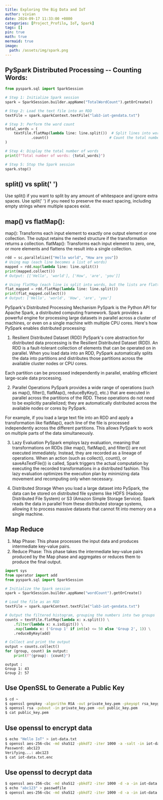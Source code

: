 ```yaml
---
title: Exploring the Big Data and IoT
author: vivian
date: 2024-09-17 11:33:00 +0800
categories: [Project_Profilo, IoT, Spark]
tags: []
pin: true
math: true
mermaid: true
image:
  path: /assets/img/spark.png  
---
```



## PySpark Distributed Processing -- Counting Words: 


```python 
from pyspark.sql import SparkSession

# Step 1: Initialize Spark session
spark = SparkSession.builder.appName("TotalWordCount").getOrCreate()

# Step 2: Load the text file into an RDD
textFile = spark.sparkContext.textFile("lab3-iot-gendata.txt")

# Step 3: Perform the word count
total_words = (
    textFile.flatMap(lambda line: line.split())  # Split lines into words
            .count()                            # Count the total number of words
)

# Step 4: Display the total number of words
print(f"Total number of words: {total_words}")

# Step 5: Stop the Spark session
spark.stop()

```

## split() vs split(' ')
Use split() if you want to split by any amount of whitespace and ignore extra spaces.
Use split(' ') if you need to preserve the exact spacing, including empty strings where multiple spaces exist.

## map() vs flatMap():
map(): Transforms each input element to exactly one output element or one collection. The output retains the nested structure if the transformation returns a collection.
flatMap(): Transforms each input element to zero, one, or more elements and flattens the result into a single collection.

```python 
rdd = sc.parallelize(["Hello world", "How are you"])
# Using map (each line becomes a list of words)
mapped = rdd.map(lambda line: line.split())
print(mapped.collect())  
# Output: [['Hello', 'world'], ['How', 'are', 'you']]

# Using flatMap (each line is split into words, but the lists are flattened into a single collection)
flat_mapped = rdd.flatMap(lambda line: line.split())
print(flat_mapped.collect())  
# Output: ['Hello', 'world', 'How', 'are', 'you']


```

PySpark's Distributed Processing Mechanism
PySpark is the Python API for Apache Spark, a distributed computing framework. Spark provides a powerful engine for processing large datasets in parallel across a cluster of machines, or even on a single machine with multiple CPU cores. Here's how PySpark enables distributed processing:

1. Resilient Distributed Dataset (RDD)
PySpark's core abstraction for distributed data processing is the Resilient Distributed Dataset (RDD). An RDD is a fault-tolerant collection of elements that can be operated on in parallel. When you load data into an RDD, PySpark automatically splits the data into partitions and distributes those partitions across the available cluster nodes or CPU cores.

Each partition can be processed independently in parallel, enabling efficient large-scale data processing.

2. Parallel Operations
PySpark provides a wide range of operations (such as map(), filter(), flatMap(), reduceByKey(), etc.) that are executed in parallel across the partitions of the RDD. These operations do not need to be explicitly parallelized; they are automatically distributed across the available nodes or cores by PySpark.

For example, if you load a large text file into an RDD and apply a transformation like flatMap(), each line of the file is processed independently across the different partitions. This allows PySpark to work on multiple parts of the data simultaneously.

3. Lazy Evaluation
PySpark employs lazy evaluation, meaning that transformations on RDDs (like map(), flatMap(), and filter()) are not executed immediately. Instead, they are recorded as a lineage of operations. When an action (such as collect(), count(), or saveAsTextFile()) is called, Spark triggers the actual computation by executing the recorded transformations in a distributed fashion. This lazy evaluation optimizes the execution plan by minimizing data movement and recomputing only when necessary.

4. Distributed Storage
When you load a large dataset into PySpark, the data can be stored on distributed file systems like HDFS (Hadoop Distributed File System) or S3 (Amazon Simple Storage Service). Spark reads the data in parallel from these distributed storage systems, allowing it to process massive datasets that cannot fit into memory on a single machine.

## Map Reduce
1. Map Phase: This phase processes the input data and produces intermediate key-value pairs.
2. Reduce Phase: This phase takes the intermediate key-value pairs produced by the Map phase and aggregates or reduces them to produce the final output. 


```python 
import sys
from operator import add
from pyspark.sql import SparkSession

# Initialize the Spark session
spark = SparkSession.builder.appName("wordCount").getOrCreate()

# Load the file as an RDD
textFile = spark.sparkContext.textFile("lab3-iot-gendata.txt") 

# Output the filtered histogram, grouping the numbers into two groups
counts = textFile.flatMap(lambda x: x.split()) \
    .filter(lambda x: x.isdigit()) \
    .map(lambda x: ('Group 1' if int(x) <= 50 else 'Group 2', 1)) \
    .reduceByKey(add)

# Collect and print the output
output = counts.collect()
for (group, count) in output:
    print(f"{group}: {count}")
```
```
output : 
Group 1: 43
Group 2: 57
```

## Use OpenSSL to Generate a Public Key
```bash 
$ cd ~
$ openssl genpkey -algorithm RSA -out private_key.pem -pkeyopt rsa_keygen_bits:2048
$ openssl rsa -pubout -in private_key.pem -out public_key.pem
$ cat public_key.pem 
```

## Use openssl to encrypt data
```bash 
$ echo "Hello IoT" > iot-data.txt
$ openssl aes-256-cbc -md sha512 -pbkdf2 -iter 1000 -a -salt -in iot-data.txt -out iot-data.txt.enc
Password: abc123
Verifying...: abc123
$ cat iot-data.txt.enc
```

## Use openssl to decrypt data
```bash 
$ openssl aes-256-cbc -md sha512 -pbkdf2 -iter 1000 -d -a -in iot-data.txt.enc -pass pass:abc123
$ echo "abc123" > passwdfile
$ openssl aes-256-cbc -md sha512 -pbkdf2 -iter 1000 -d -a -in iot-data.txt.enc -pass file:./passwdfile
```

